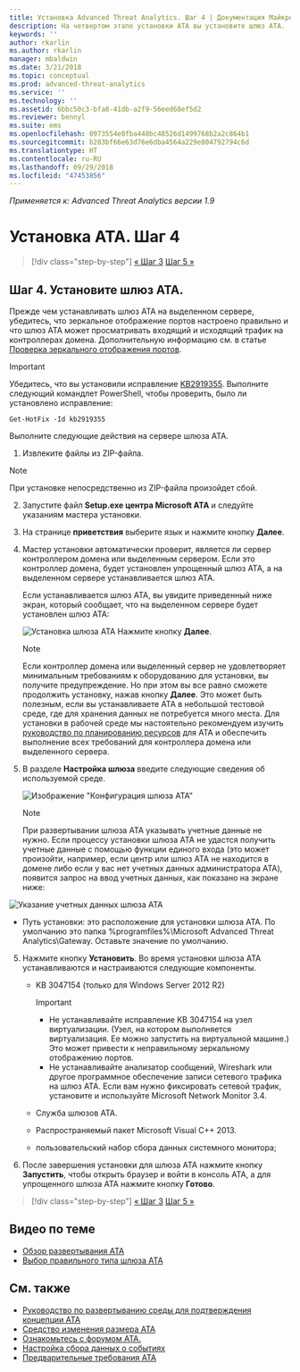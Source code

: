 ```yaml
---
title: Установка Advanced Threat Analytics. Шаг 4 | Документация Майкрософт
description: На четвертом этапе установки ATA вы установите шлюз ATA.
keywords: ''
author: rkarlin
ms.author: rkarlin
manager: mbaldwin
ms.date: 3/21/2018
ms.topic: conceptual
ms.prod: advanced-threat-analytics
ms.service: ''
ms.technology: ''
ms.assetid: 6bbc50c3-bfa8-41db-a2f9-56eed68ef5d2
ms.reviewer: bennyl
ms.suite: ems
ms.openlocfilehash: 0973554e0fba448bc48526d1499768b2a2c864b1
ms.sourcegitcommit: b283bf66e63d76e6dba4564a229e804792794c6d
ms.translationtype: HT
ms.contentlocale: ru-RU
ms.lasthandoff: 09/29/2018
ms.locfileid: "47453856"
---
```

*Применяется к: Advanced Threat Analytics версии 1.9*



# <a name="install-ata---step-4"></a>Установка ATA. Шаг 4

> [!div class="step-by-step"]
> [« Шаг 3](install-ata-step3.md)
> [Шаг 5 »](install-ata-step5.md)

## <a name="step-4-install-the-ata-gateway"></a>Шаг 4. Установите шлюз ATA.

Прежде чем устанавливать шлюз ATA на выделенном сервере, убедитесь, что зеркальное отображение портов настроено правильно и что шлюз ATA может просматривать входящий и исходящий трафик на контроллерах домена. Дополнительную информацию см. в статье [Проверка зеркального отображения портов](validate-port-mirroring.md).


> [!IMPORTANT]
> Убедитесь, что вы установили исправление [KB2919355](http://support.microsoft.com/kb/2919355/).  Выполните следующий командлет PowerShell, чтобы проверить, было ли установлено исправление:
>
> `Get-HotFix -Id kb2919355`

Выполните следующие действия на сервере шлюза ATA.

1.  Извлеките файлы из ZIP-файла. 
> [!NOTE] 
> При установке непосредственно из ZIP-файла произойдет сбой.

2.  Запустите файл **Setup.exe центра Microsoft ATA** и следуйте указаниям мастера установки.

3.  На странице **приветствия** выберите язык и нажмите кнопку **Далее**.

4.  Мастер установки автоматически проверит, является ли сервер контроллером домена или выделенным сервером. Если это контроллер домена, будет установлен упрощенный шлюз ATA, а на выделенном сервере устанавливается шлюз ATA. 
    
    Если устанавливается шлюз ATA, вы увидите приведенный ниже экран, который сообщает, что на выделенном сервере будет установлен шлюз ATA:
    
    ![Установка шлюза ATA](media/ata-gw-install.png) Нажмите кнопку **Далее**.

    > [!NOTE] 
    > Если контроллер домена или выделенный сервер не удовлетворяет минимальным требованиям к оборудованию для установки, вы получите предупреждение. Но при этом вы все равно сможете продолжить установку, нажав кнопку **Далее**. Это может быть полезным, если вы устанавливаете ATA в небольшой тестовой среде, где для хранения данных не потребуется много места. Для установки в рабочей среде мы настоятельно рекомендуем изучить [руководство по планированию ресурсов](ata-capacity-planning.md) для ATA и обеспечить выполнение всех требований для контроллера домена или выделенного сервера.

4.  В разделе **Настройка шлюза** введите следующие сведения об используемой среде.

    ![Изображение "Конфигурация шлюза ATA"](media/ata-gw-configure.png)

    > [!NOTE]
    > При развертывании шлюза ATA указывать учетные данные не нужно. Если процессу установки шлюза ATA не удастся получить учетные данные с помощью функции единого входа (это может произойти, например, если центр или шлюз ATA не находится в домене либо если у вас нет учетных данных администратора ATA), появится запрос на ввод учетных данных, как показано на экране ниже: 

  ![Указание учетных данных шлюза ATA](media/ata-install-credentials.png)

   - Путь установки: это расположение для установки шлюза ATA. По умолчанию это папка %programfiles%\Microsoft Advanced Threat Analytics\Gateway. Оставьте значение по умолчанию.
    
5. Нажмите кнопку **Установить**. Во время установки шлюза ATA устанавливаются и настраиваются следующие компоненты.

    -   KB 3047154 (только для Windows Server 2012 R2)

        > [!IMPORTANT]
        > -   Не устанавливайте исправление KB 3047154 на узел виртуализации. (Узел, на котором выполняется виртуализация. Ее можно запустить на виртуальной машине.) Это может привести к неправильному зеркальному отображению портов. 
        > -   Не устанавливайте анализатор сообщений, Wireshark или другое программное обеспечение записи сетевого трафика на шлюз ATA. Если вам нужно фиксировать сетевой трафик, установите и используйте Microsoft Network Monitor 3.4.

    -   Служба шлюзов ATA.
    -   Распространяемый пакет Microsoft Visual C++ 2013.
    -   пользовательский набор сбора данных системного монитора;

6.  После завершения установки для шлюза ATA нажмите кнопку **Запустить**, чтобы открыть браузер и войти в консоль ATA, а для упрощенного шлюза ATA нажмите кнопку **Готово**.


> [!div class="step-by-step"]
> [« Шаг 3](install-ata-step3.md)
> [Шаг 5 »](install-ata-step5.md)


## <a name="related-videos"></a>Видео по теме
- [Обзор развертывания ATA](https://channel9.msdn.com/Shows/Microsoft-Security/Overview-of-ATA-Deployment-in-10-Minutes)
- [Выбор правильного типа шлюза ATA](https://channel9.msdn.com/Shows/Microsoft-Security/ATA-Deployment-Choose-the-Right-Gateway-Type)

## <a name="see-also"></a>См. также
- [Руководство по развертыванию среды для подтверждения концепции ATA](http://aka.ms/atapoc)
- [Средство изменения размера ATA](http://aka.ms/atasizingtool)
- [Ознакомьтесь с форумом ATA.](https://social.technet.microsoft.com/Forums/security/home?forum=mata)
- [Настройка сбора данных о событиях](configure-event-collection.md)
- [Предварительные требования ATA](ata-prerequisites.md)

